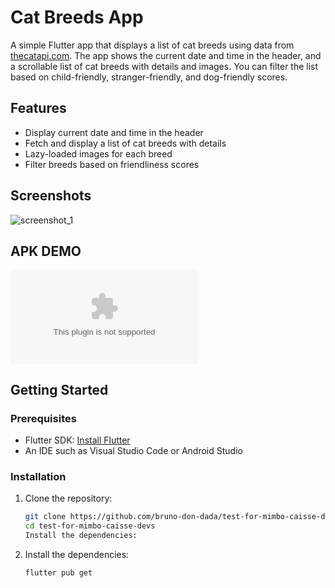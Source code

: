 # Cat Breeds App

A simple Flutter app that displays a list of cat breeds using data from [thecatapi.com](https://thecatapi.com). The app shows the current date and time in the header, and a scrollable list of cat breeds with details and images. You can filter the list based on child-friendly, stranger-friendly, and dog-friendly scores.

## Features

- Display current date and time in the header
- Fetch and display a list of cat breeds with details
- Lazy-loaded images for each breed
- Filter breeds based on friendliness scores

## Screenshots
![screenshot_1](https://github.com/bruno-don-dada/test-for-mimbo-caisse-devs/assets/41206181/9a2b07f5-1f73-46ad-88a0-fe65f685c5ee)


## APK DEMO

![apk](https://github.com/bruno-don-dada/test-for-mimbo-caisse-devs/apk/mimbo-app.apk)

## Getting Started

### Prerequisites

- Flutter SDK: [Install Flutter](https://flutter.dev/docs/get-started/install)
- An IDE such as Visual Studio Code or Android Studio

### Installation

1. Clone the repository:

   ```bash
   git clone https://github.com/bruno-don-dada/test-for-mimbo-caisse-devs.git
   cd test-for-mimbo-caisse-devs
   Install the dependencies:

2. Install the dependencies:
     ```bash
    flutter pub get
